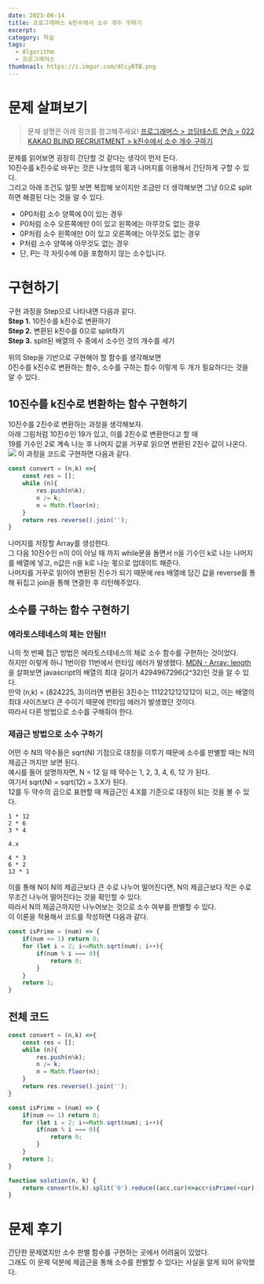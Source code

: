 ```yaml
---
date: 2023-06-14
title: 프로그래머스 k진수에서 소수 개수 구하기
excerpt: 
category: 학습
tags:
  - Algorithm
  - 프로그래머스
thumbnail: https://i.imgur.com/dCcyBTB.png
---
```


# 문제 살펴보기

> 문제 설명은 아래 링크를 참고해주세요!
> [프로그래머스 > 코딩테스트 연습 > 022 KAKAO BLIND RECRUITMENT > k진수에서 소수 개수 구하기](https://school.programmers.co.kr/learn/courses/30/lessons/92335#)

문제를 읽어보면 굉장히 간단할 것 같다는 생각이 먼저 든다.  
10진수를 k진수로 바꾸는 것은 나눗셈의 몫과 나머지를 이용해서 간단하게 구할 수 있다.  
그리고 아래 조건도 얼핏 보면 복잡해 보이지만 조금만 더 생각해보면 그냥 0으로 split하면 해결된 다는 것을 알 수 있다.   
- 0P0처럼 소수 양쪽에 0이 있는 경우 
- P0처럼 소수 오른쪽에만 0이 있고 왼쪽에는 아무것도 없는 경우 
- 0P처럼 소수 왼쪽에만 0이 있고 오른쪽에는 아무것도 없는 경우 
- P처럼 소수 양쪽에 아무것도 없는 경우 
- 단, P는 각 자릿수에 0을 포함하지 않는 소수입니다.
  
# 구현하기
구현 과정을 Step으로 나타내면 다음과 같다.  
**Step 1.** 10진수를 k진수로 변환하기  
**Step 2.** 변환된 k진수를 0으로 split하기  
**Step 3.** split된 배열의 수 중에서 소수인 것의 개수를 세기  

위의 Step을 기반으로 구현해야 할 함수를 생각해보면  
0진수를 k진수로 변환하는 함수, 소수를 구하는 함수 이렇게 두 개가 필요하다는 것을 알 수 있다.  
## 10진수를 k진수로 변환하는 함수 구현하기
10진수를 2진수로 변환하는 과정을 생각해보자.  
아래 그림처럼 10진수인 19가 있고, 이를 2진수로 변환한다고 할 때  
19를 기수인 2로 계속 나눈 후 나머지 값을 거꾸로 읽으면 변환된 2진수 값이 나온다.  
![](https://i.imgur.com/EBxJRQz.png)
이 과정을 코드로 구현하면 다음과 같다.  
```javascript
const convert = (n,k) =>{
    const res = [];
    while (n){
        res.push(n%k);
        n /= k;
        n = Math.floor(n);
    }
    return res.reverse().join('');
}
```
나머지를 저장할 Array를 생성한다.  
그 다음 10진수인 n이 0이 아닐 때 까지 while문을 돌면서 n을 기수인 k로 나눈 나머지를 배열에 넣고, n값은 n을 k로 나눈 몫으로 업데이트 해준다.  
나머지를 거꾸로 읽어야 변환된 진수가 되기 때문에 res 배열에 담긴 값을 reverse를 통해 뒤집고 join을 통해 연결한 후 리턴해주었다.  

## 소수를 구하는 함수 구현하기  
### 에라토스테네스의 체는 안됨!!
나의 첫 번째 접근 방법은 에라토스테네스의 체로 소수 함수를 구현하는 것이었다.  
하지만 이렇게 하니 1번이랑 11번에서 런타임 에러가 발생했다.
[MDN - Array: length](https://developer.mozilla.org/ko/docs/Web/JavaScript/Reference/Global_Objects/Array/length#%EC%84%A4%EB%AA%85)
을 살펴보면 javascript의 배열의 최대 길이가 4294967296(2^32)인 것을 알 수 있다.  
만약 (n,k) = (824225, 3)이라면 변환된 3진수는 1112212121212이 되고, 이는 배열의 최대 사이즈보다 큰 수이기 때문에 런타임 에러가 발생했던 것이다.  
따라서 다른 방법으로 소수를 구해줘야 한다.  
### 제곱근 방법으로 소수 구하기
어떤 수 N의 약수들은 sqrt(N) 기점으로 대칭을 이루기 때문에 소수를 판별할 때는 N의 제곱근 까지만 보면 된다.  
예시를 들어 설명하자면, N = 12 일 때 약수는 1, 2, 3, 4, 6, 12 가 된다.  
여기서 sqrt(N) = sqrt(12) = 3.X가 된다.  
12를 두 약수의 곱으로 표현할 때 제곱근인 4.X를 기준으로 대칭이 되는 것을 볼 수 있다.  
```
1 * 12  
2 * 6  
3 * 4  

4.x

4 * 3  
6 * 2  
12 * 1 
```
이를 통해 N이 N의 제곱근보다 큰 수로 나누어 떨어진다면, N의 제곱근보다 작은 수로 무조건 나누어 떨어진다는 것을 확인할 수 있다.  
따라서 N의 제곱근까지만 나누어보는 것으로 소수 여부를 판별할 수 있다.  
이 이론을 적용해서 코드를 작성하면 다음과 같다.  
```javascript
const isPrime = (num) => {
    if(num <= 1) return 0;
    for (let i = 2; i<=Math.sqrt(num); i++){
        if(num % i === 0){
            return 0;
        }
    }
    return 1;
}
```
## 전체 코드
```javascript
const convert = (n,k) =>{
    const res = [];
    while (n){
        res.push(n%k);
        n /= k;
        n = Math.floor(n);
    }
    return res.reverse().join('');
}

const isPrime = (num) => {
    if(num <= 1) return 0;
    for (let i = 2; i<=Math.sqrt(num); i++){
        if(num % i === 0){
            return 0;
        }
    }
    return 1;
}

function solution(n, k) {
    return convert(n,k).split('0').reduce((acc,cur)=>acc+isPrime(+cur),0);
}
```
# 문제 후기
간단한 문제였지만 소수 판별 함수를 구현하는 곳에서 어려움이 있었다.  
그래도 이 문제 덕분에 제곱근을 통해 소수를 판별할 수 있다는 사실을 알게 되어 유익했다.  
